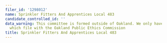```yaml
---
filer_id: '1298012'
name: Sprinkler Fitters And Apprentices Local 483
candidate_controlled_id: ''
data_warning: This committee is formed outside of Oakland. We only have data on committees
  which file with the Oakland Public Ethics Commission
title: Sprinkler Fitters And Apprentices Local 483
---
```

